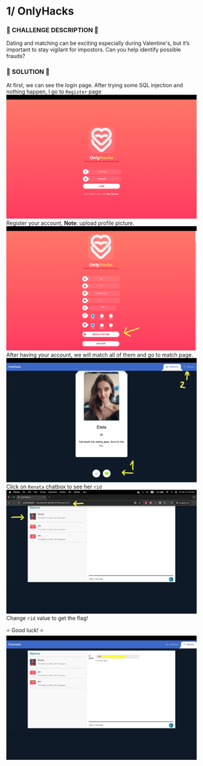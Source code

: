 # 1/ OnlyHacks
### 📜 CHALLENGE DESCRIPTION 📜
Dating and matching can be exciting especially during Valentine's, but it’s important to stay vigilant for impostors. Can you help identify possible frauds?
### :dart: SOLUTION :dart:
At first, we can see the login page. After trying some SQL injection and nothing happen, I go to `Register` page
![](https://github.com/chrispham-cyber/Cybersecurity-Practice-Projects/blob/main/HackTheBox/Retired%20Labs/OnlyHacks/login.png)
Register your account, **Note**: upload profile picture.
![](https://github.com/chrispham-cyber/Cybersecurity-Practice-Projects/blob/main/HackTheBox/Retired%20Labs/OnlyHacks/register.png)
After having your account, we will match all of them and go to match page.
![](https://github.com/chrispham-cyber/Cybersecurity-Practice-Projects/blob/main/HackTheBox/Retired%20Labs/OnlyHacks/match.png)
Click on `Renata` chatbox to see her `rid`
![](https://github.com/chrispham-cyber/Cybersecurity-Practice-Projects/blob/main/HackTheBox/Retired%20Labs/OnlyHacks/chat.png)
Change `rid` value to get the flag! 

:star: Good luck! :star:
![](https://github.com/chrispham-cyber/Cybersecurity-Practice-Projects/blob/main/HackTheBox/Retired%20Labs/OnlyHacks/flag.png)

